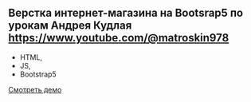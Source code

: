 ## Верстка интернет-магазина на Bootsrap5 по урокам Андрея Кудлая https://www.youtube.com/@matroskin978
- HTML,
- JS,
- Bootstrap5
  
[Смоτреть демo](https://prokuuudin.github.io/E-shop-on-Bootstrap-5/)


